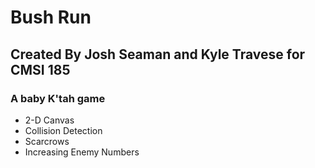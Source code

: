 # Bush Run

## Created By Josh Seaman and Kyle Travese for CMSI 185

### A baby K'tah game

  * 2-D Canvas
  * Collision Detection
  * Scarcrows
  * Increasing Enemy Numbers
